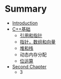 # Summary

* [Introduction](README.md)
* [C++基础](chapter1.md)
    * [引用和指针](2.md)
    * [指针，数组和向量](指针和数组.md)
    * [堆和栈](second.md)
    * 动态内存分配
    * [位运算](位运算.md)
* [Second Chapter](second-chapter.md)
    * 3

